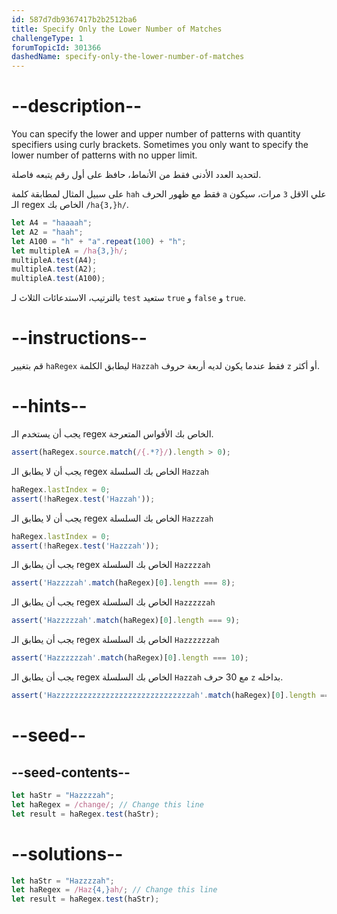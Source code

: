 ```yaml
---
id: 587d7db9367417b2b2512ba6
title: Specify Only the Lower Number of Matches
challengeType: 1
forumTopicId: 301366
dashedName: specify-only-the-lower-number-of-matches
---
```


# --description--

You can specify the lower and upper number of patterns with quantity specifiers using curly brackets. Sometimes you only want to specify the lower number of patterns with no upper limit.

لتحديد العدد الأدنى فقط من الأنماط، حافظ على أول رقم يتبعه فاصلة.

على سبيل المثال لمطابقة كلمة `hah` فقط مع ظهور الحرف `a` علي الاقل `3` مرات، سيكون الـ regex الخاص بك `/ha{3,}h/`.

```js
let A4 = "haaaah";
let A2 = "haah";
let A100 = "h" + "a".repeat(100) + "h";
let multipleA = /ha{3,}h/;
multipleA.test(A4);
multipleA.test(A2);
multipleA.test(A100);
```

بالترتيب، الاستدعائات الثلاث لـ `test` ستعيد `true` و `false` و `true`.

# --instructions--

قم بتغيير `haRegex` ليطابق الكلمة `Hazzah` فقط عندما يكون لديه أربعة حروف `z` أو أكثر.

# --hints--

يجب أن يستخدم الـ regex الخاص بك الأقواس المتعرجة.

```js
assert(haRegex.source.match(/{.*?}/).length > 0);
```

يجب أن لا يطابق الـ regex الخاص بك السلسلة `Hazzah`

```js
haRegex.lastIndex = 0;
assert(!haRegex.test('Hazzah'));
```

يجب أن لا يطابق الـ regex الخاص بك السلسلة `Hazzzah`

```js
haRegex.lastIndex = 0;
assert(!haRegex.test('Hazzzah'));
```

يجب أن يطابق الـ regex الخاص بك السلسلة `Hazzzzah`

```js
assert('Hazzzzah'.match(haRegex)[0].length === 8);
```

يجب أن يطابق الـ regex الخاص بك السلسلة `Hazzzzzah`

```js
assert('Hazzzzzah'.match(haRegex)[0].length === 9);
```

يجب أن يطابق الـ regex الخاص بك السلسلة `Hazzzzzzah`

```js
assert('Hazzzzzzah'.match(haRegex)[0].length === 10);
```

يجب أن يطابق الـ regex الخاص بك السلسلة `Hazzah` مع 30 حرف `z` بداخله.

```js
assert('Hazzzzzzzzzzzzzzzzzzzzzzzzzzzzzzah'.match(haRegex)[0].length === 34);
```

# --seed--

## --seed-contents--

```js
let haStr = "Hazzzzah";
let haRegex = /change/; // Change this line
let result = haRegex.test(haStr);
```

# --solutions--

```js
let haStr = "Hazzzzah";
let haRegex = /Haz{4,}ah/; // Change this line
let result = haRegex.test(haStr);
```

